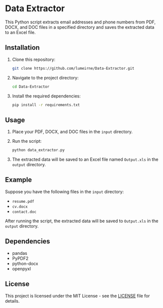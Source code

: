 # Data Extractor

This Python script extracts email addresses and phone numbers from PDF, DOCX, and DOC files in a specified directory and saves the extracted data to an Excel file.

## Installation

1. Clone this repository:

    ```bash
    git clone https://github.com/lumeirne/Data-Extractor.git
    ```

2. Navigate to the project directory:

    ```bash
    cd Data-Extractor
    ```

3. Install the required dependencies:

    ```bash
    pip install -r requirements.txt
    ```

## Usage

1. Place your PDF, DOCX, and DOC files in the `input` directory.

2. Run the script:

    ```bash
    python data_extractor.py
    ```

3. The extracted data will be saved to an Excel file named `Output.xls` in the `output` directory.

## Example

Suppose you have the following files in the `input` directory:

- `resume.pdf`
- `cv.docx`
- `contact.doc`

After running the script, the extracted data will be saved to `Output.xls` in the `output` directory.

## Dependencies

- pandas
- PyPDF2
- python-docx
- openpyxl

## License

This project is licensed under the MIT License - see the [LICENSE](LICENSE) file for details.
